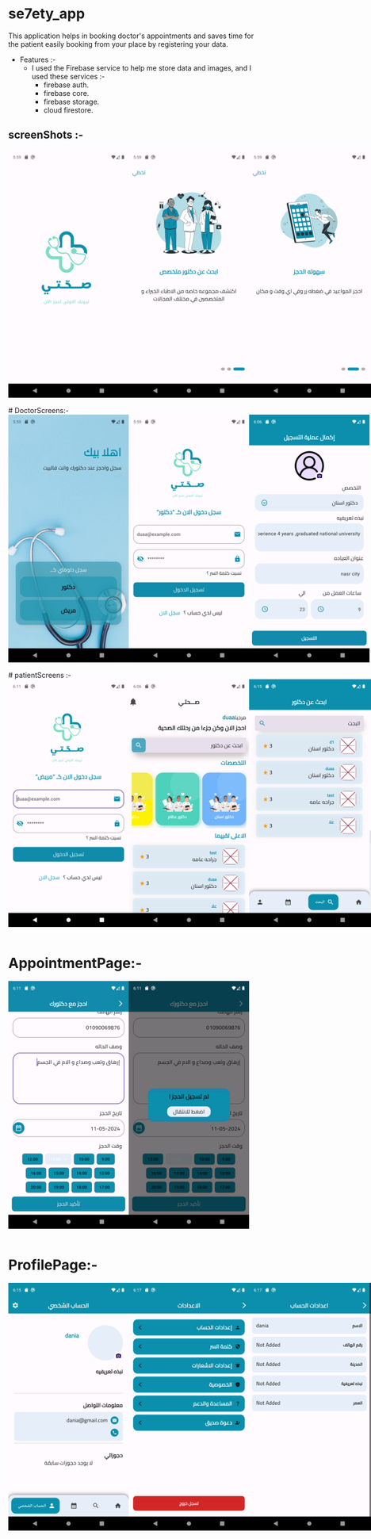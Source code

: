 # se7ety_app
This application helps in booking doctor's appointments and saves time for the patient easily booking from your place by registering your data.
- Features :-
  - I used the Firebase service to help me store data and images, and I used these services :-
    - firebase auth.
    - firebase core.
    - firebase storage.
    - cloud firestore.
## screenShots :-
 <div style= "display: flex; flex-direction: row;">
 <img src="https://github.com/DuaaBaroni/se7ety_app/blob/main/screenshots/splash.png" height="500">
 <img src="https://github.com/DuaaBaroni/se7ety_app/blob/main/screenshots/onboarding%201.png" height="500">
 <img src="https://github.com/DuaaBaroni/se7ety_app/blob/main/screenshots/onboarding%202.png" height="500">
 <img src="https://github.com/DuaaBaroni/se7ety_app/blob/main/screenshots/onboarding%203.png" height="500">
 </div>
 
<br>
  # DoctorScreens:-
      <div style= "display: flex; flex-direction: row;">
         <img src="https://github.com/DuaaBaroni/se7ety_app/blob/main/screenshots/welcome.png" height="500">
         <img src="https://github.com/DuaaBaroni/se7ety_app/blob/main/screenshots/log%20as%20doctor.png" height="500">
         <img src="https://github.com/DuaaBaroni/se7ety_app/blob/main/screenshots/upload%20data.png" height="500">       
 </div>
 
<br>
# patientScreens :-
 <div style= "display: flex; flex-direction: row;">
 <img src="https://github.com/DuaaBaroni/se7ety_app/blob/main/screenshots/log%20as%20patient.png" height="500">
 <img src="https://github.com/DuaaBaroni/se7ety_app/blob/main/screenshots/home%20page.png" height="500">
 <img src="https://github.com/DuaaBaroni/se7ety_app/blob/main/screenshots/search%20all%20doctors.png" height="500">
 <img src="https://github.com/DuaaBaroni/se7ety_app/blob/main/screenshots/searsc%20as%20doctor.png" height="500">
 <img src="https://github.com/DuaaBaroni/se7ety_app/blob/main/screenshots/data%20doctor.png" height="500">
 </div>
<br>

 # AppointmentPage:-
   <div style= "display: flex; flex-direction: row;">
 <img src="https://github.com/DuaaBaroni/se7ety_app/blob/main/screenshots/Screenshot_1715357465.png" height="500">
 <img src="https://github.com/DuaaBaroni/se7ety_app/blob/main/screenshots/done%20appointments.png" height="500">
</div>
<br>

# ProfilePage:-
 <div style= "display: flex; flex-direction: row;">
 <img src="https://github.com/DuaaBaroni/se7ety_app/blob/main/screenshots/profile.png" height="500">
 <img src="https://github.com/DuaaBaroni/se7ety_app/blob/main/screenshots/settings.png" height="500">
 <img src="https://github.com/DuaaBaroni/se7ety_app/blob/main/screenshots/edit%20account.png" height="500">
 <img src="https://github.com/DuaaBaroni/se7ety_app/blob/main/screenshots/edit%20settings.png" height="500">
 


 
 
 

 

